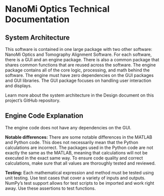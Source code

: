 # NanoMi Optics Technical Documentation

## System Architecture

This software is contained in one large package with two other software: NanoMi Optics and Tomography Alignment Software. For each software, there is a GUI and an engine package. There is also a common package that shares common functions that are reused across the software. The engine package contains all of the core logic, processing, and math behind the software. The engine must have zero dependencies on the GUI packages and GUI libraries. The GUI package focuses on handling user interaction and displays. 

Learn more about the system architecture in the Design document on this project’s GitHub repository.

## Engine Code Explanation

The engine code does not have any dependencies on the GUI.

**Notable differences:**
There are some notable differences in the MATLAB and Python code. This does not necessarily mean that the Python calculations are incorrect. The packages used in the Python code are not exactly the same as the MATLAB, meaning that calculations will not be executed in the exact same way. To ensure code quality and correct calculations, make sure that all values are thoroughly tested and reviewed.

**Testing:**
Each mathematical expression and method must be tested using unit testing. Use test cases that cover a variety of inputs and outputs. NumPy’s test support allows for test scripts to be  imported and work right away. Use these assertions to test functions.
